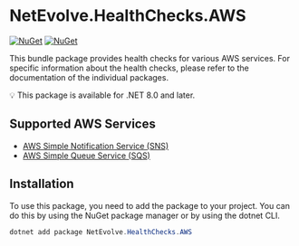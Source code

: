# NetEvolve.HealthChecks.AWS

[![NuGet](https://img.shields.io/nuget/v/NetEvolve.HealthChecks.AWS?logo=nuget)](https://www.nuget.org/packages/NetEvolve.HealthChecks.AWS/)
[![NuGet](https://img.shields.io/nuget/dt/NetEvolve.HealthChecks.AWS?logo=nuget)](https://www.nuget.org/packages/NetEvolve.HealthChecks.AWS/)

This bundle package provides health checks for various AWS services. For specific information about the health checks, please refer to the documentation of the individual packages.

:bulb: This package is available for .NET 8.0 and later.

## Supported AWS Services

- [AWS Simple Notification Service (SNS)](https://www.nuget.org/packages/NetEvolve.HealthChecks.AWS.SNS/)
- [AWS Simple Queue Service (SQS)](https://www.nuget.org/packages/NetEvolve.HealthChecks.AWS.SQS/)

## Installation
To use this package, you need to add the package to your project. You can do this by using the NuGet package manager or by using the dotnet CLI.
```powershell
dotnet add package NetEvolve.HealthChecks.AWS
```

